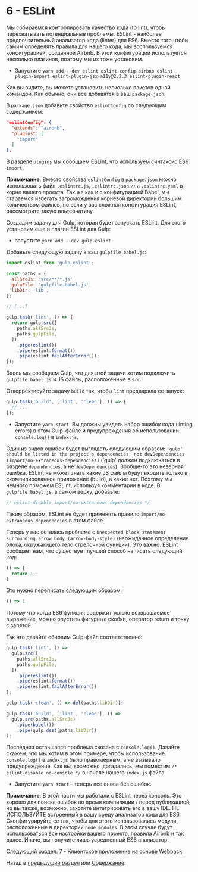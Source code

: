 # 6 - ESLint

Мы собираемся контролировать качество кода (to lint), чтобы перехватывать потенциальные проблемы. ESLint - наиболее предпочтительный анализатор кода (linter) для ES6. Вместо того чтобы самим определять правила для нашего кода, мы воспользуемся конфигурацией, созданной Airbnb. В этой конфигурации используется несколько плагинов, поэтому мы их тоже установим.

- Запустите `yarn add --dev eslint eslint-config-airbnb eslint-plugin-import eslint-plugin-jsx-a11y@2.2.3 eslint-plugin-react`

Как вы видите, вы можете установить несколько пакетов одной командой. Как обычно, они все добавятся в ваш `package.json`.

В `package.json` добавьте свойство `eslintConfig` со следующим содержанием:

```json
"eslintConfig": {
  "extends": "airbnb",
  "plugins": [
    "import"
  ]
},
```

В разделе `plugins` мы сообщаем ESLint, что используем синтаксис ES6 `import`.

**Примечание**: Вместо свойства `eslintConfig` в `package.json` можно использовать файл `.eslintrc.js`, `.eslintrc.json` или `.eslintrc.yaml` в корне вашего проекта. Так же как и с конфигурацией Babel, мы стараемся избегать загромождения корневой директории большим количеством файлов, но если у вас сложная конфигурация ESLint, рассмотрите такую альтернативу.

Создадим задачу для Gulp, которая будет запускать ESLint. Для этого установим еще и плагин ESLint для Gulp:

- запустите `yarn add --dev gulp-eslint`

Добавьте следующую задачу в ваш `gulpfile.babel.js`:

```javascript
import eslint from 'gulp-eslint';

const paths = {
  allSrcJs: 'src/**/*.js',
  gulpFile: 'gulpfile.babel.js',
  libDir: 'lib',
};

// [...]

gulp.task('lint', () => {
  return gulp.src([
    paths.allSrcJs,
    paths.gulpFile,
  ])
    .pipe(eslint())
    .pipe(eslint.format())
    .pipe(eslint.failAfterError());
});
```

Здесь мы сообщаем Gulp, что для этой задачи хотим подключить `gulpfile.babel.js` и JS файлы, расположенные в `src`.

Откорректируйте задачу `build` так, чтобы `lint` предваряла ее запуск:

```javascript
gulp.task('build', ['lint', 'clean'], () => {
  // ...
});
```

- Запустите `yarn start`. Вы должны увидеть набор ошибок кода (linting errors) в этом Gulp-файле и предупреждения об использовании `console.log()` в `index.js`.

Один из видов ошибок будет выглядеть следующим образом: `'gulp' should be listed in the project's dependencies, not devDependencies (import/no-extraneous-dependencies)` ('gulp' должен подключаться в разделе `dependencies`, а не `devDependencies`). Вообще-то это неверная ошибка. ESLint не может знать какие JS файлы будут входить только в скомпилированное приложение (build), а какие нет. Поэтому мы немного поможем ESLint, используя комментарии в коде. В `gulpfile.babel.js`, в самом верху, добавьте:

```javascript
/* eslint-disable import/no-extraneous-dependencies */
```

Таким образом, ESLint не будет применять правило `import/no-extraneous-dependencies` в этом файле.

Теперь у нас осталась проблема с `Unexpected block statement surrounding arrow body (arrow-body-style)` (неожиданное определение блока, окружающего тело стрелочной функции). Это важно. ESLint сообщает нам, что существует лучший способ написать следующий код:

```javascript
() => {
  return 1;
}
```

Это нужно переписать следующим образом:

```javascript
() => 1
```

Потому что когда ES6 функция содержит только возвращаемое выражение, можно опустить фигурные скобки, оператор return и точку с запятой.

Так что давайте обновим Gulp-файл соответственно:

```javascript
gulp.task('lint', () =>
  gulp.src([
    paths.allSrcJs,
    paths.gulpFile,
  ])
    .pipe(eslint())
    .pipe(eslint.format())
    .pipe(eslint.failAfterError())
);

gulp.task('clean', () => del(paths.libDir));

gulp.task('build', ['lint', 'clean'], () =>
  gulp.src(paths.allSrcJs)
    .pipe(babel())
    .pipe(gulp.dest(paths.libDir))
);
```

Последняя оставшаяся проблема связана с `console.log()`. Давайте скажем, что мы хотим в этом примере, чтобы использование `console.log()` в `index.js` было правомерным, а не вызывало предупреждение. Как вы, возможно, догадались, мы поместим `/* eslint-disable no-console */` в начале нашего `index.js` файла.

- Запустите `yarn start` - теперь все снова без ошибок.

**Примечание**: В этой части мы работали с ESLint через консоль. Это хорошо для поиска ошибок во время компиляции / перед публикацией, но вы также, возможно, захотите интегрировать его в вашу IDE. НЕ ИСПОЛЬЗУЙТЕ встроенный в вашу среду анализатор кода для ES6. Сконфигурируйте ее так, чтобы для этого использовались модули, расположенные в директории `node_modules`. В этом случае будут использоваться все настройки вашего проекта, правила Airbnb и так далее. Иначе, вы получите лишь усредненный ES6 анализатор.


Следующий раздел: [7 - Клиентское приложение на основе Webpack](/tutorial/7-client-webpack)

Назад в [предыдущий раздел](/tutorial/5-es6-modules-syntax) или [Содержание](/../../#Содержание).
